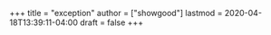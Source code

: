 +++
title = "exception"
author = ["showgood"]
lastmod = 2020-04-18T13:39:11-04:00
draft = false
+++
